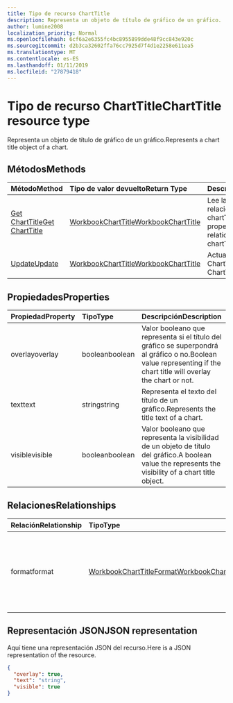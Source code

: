 ```yaml
---
title: Tipo de recurso ChartTitle
description: Representa un objeto de título de gráfico de un gráfico.
author: lumine2008
localization_priority: Normal
ms.openlocfilehash: 6cf6a2e6355fc4bc8955899dde48f9cc843e920c
ms.sourcegitcommit: d2b3ca32602ffa76cc7925d7f4d1e2258e611ea5
ms.translationtype: MT
ms.contentlocale: es-ES
ms.lasthandoff: 01/11/2019
ms.locfileid: "27879418"
---
```

# <a name="charttitle-resource-type"></a><span data-ttu-id="b8257-103">Tipo de recurso ChartTitle</span><span class="sxs-lookup"><span data-stu-id="b8257-103">ChartTitle resource type</span></span>

<span data-ttu-id="b8257-104">Representa un objeto de título de gráfico de un gráfico.</span><span class="sxs-lookup"><span data-stu-id="b8257-104">Represents a chart title object of a chart.</span></span>


## <a name="methods"></a><span data-ttu-id="b8257-105">Métodos</span><span class="sxs-lookup"><span data-stu-id="b8257-105">Methods</span></span>

| <span data-ttu-id="b8257-106">Método</span><span class="sxs-lookup"><span data-stu-id="b8257-106">Method</span></span>           | <span data-ttu-id="b8257-107">Tipo de valor devuelto</span><span class="sxs-lookup"><span data-stu-id="b8257-107">Return Type</span></span>    |<span data-ttu-id="b8257-108">Descripción</span><span class="sxs-lookup"><span data-stu-id="b8257-108">Description</span></span>|
|:---------------|:--------|:----------|
|[<span data-ttu-id="b8257-109">Get ChartTitle</span><span class="sxs-lookup"><span data-stu-id="b8257-109">Get ChartTitle</span></span>](../api/charttitle-get.md) | [<span data-ttu-id="b8257-110">WorkbookChartTitle</span><span class="sxs-lookup"><span data-stu-id="b8257-110">WorkbookChartTitle</span></span>](charttitle.md) |<span data-ttu-id="b8257-111">Lee las propiedades y relaciones del objeto chartTitle.</span><span class="sxs-lookup"><span data-stu-id="b8257-111">Read properties and relationships of chartTitle object.</span></span>|
|[<span data-ttu-id="b8257-112">Update</span><span class="sxs-lookup"><span data-stu-id="b8257-112">Update</span></span>](../api/charttitle-update.md) | [<span data-ttu-id="b8257-113">WorkbookChartTitle</span><span class="sxs-lookup"><span data-stu-id="b8257-113">WorkbookChartTitle</span></span>](charttitle.md)    |<span data-ttu-id="b8257-114">Actualiza el objeto ChartTitle.</span><span class="sxs-lookup"><span data-stu-id="b8257-114">Update ChartTitle object.</span></span> |

## <a name="properties"></a><span data-ttu-id="b8257-115">Propiedades</span><span class="sxs-lookup"><span data-stu-id="b8257-115">Properties</span></span>
| <span data-ttu-id="b8257-116">Propiedad</span><span class="sxs-lookup"><span data-stu-id="b8257-116">Property</span></span>     | <span data-ttu-id="b8257-117">Tipo</span><span class="sxs-lookup"><span data-stu-id="b8257-117">Type</span></span>   |<span data-ttu-id="b8257-118">Descripción</span><span class="sxs-lookup"><span data-stu-id="b8257-118">Description</span></span>|
|:---------------|:--------|:----------|
|<span data-ttu-id="b8257-119">overlay</span><span class="sxs-lookup"><span data-stu-id="b8257-119">overlay</span></span>|<span data-ttu-id="b8257-120">boolean</span><span class="sxs-lookup"><span data-stu-id="b8257-120">boolean</span></span>|<span data-ttu-id="b8257-121">Valor booleano que representa si el título del gráfico se superpondrá al gráfico o no.</span><span class="sxs-lookup"><span data-stu-id="b8257-121">Boolean value representing if the chart title will overlay the chart or not.</span></span>|
|<span data-ttu-id="b8257-122">text</span><span class="sxs-lookup"><span data-stu-id="b8257-122">text</span></span>|<span data-ttu-id="b8257-123">string</span><span class="sxs-lookup"><span data-stu-id="b8257-123">string</span></span>|<span data-ttu-id="b8257-124">Representa el texto del título de un gráfico.</span><span class="sxs-lookup"><span data-stu-id="b8257-124">Represents the title text of a chart.</span></span>|
|<span data-ttu-id="b8257-125">visible</span><span class="sxs-lookup"><span data-stu-id="b8257-125">visible</span></span>|<span data-ttu-id="b8257-126">boolean</span><span class="sxs-lookup"><span data-stu-id="b8257-126">boolean</span></span>|<span data-ttu-id="b8257-127">Valor booleano que representa la visibilidad de un objeto de título del gráfico.</span><span class="sxs-lookup"><span data-stu-id="b8257-127">A boolean value the represents the visibility of a chart title object.</span></span>|

## <a name="relationships"></a><span data-ttu-id="b8257-128">Relaciones</span><span class="sxs-lookup"><span data-stu-id="b8257-128">Relationships</span></span>
| <span data-ttu-id="b8257-129">Relación</span><span class="sxs-lookup"><span data-stu-id="b8257-129">Relationship</span></span> | <span data-ttu-id="b8257-130">Tipo</span><span class="sxs-lookup"><span data-stu-id="b8257-130">Type</span></span>   |<span data-ttu-id="b8257-131">Descripción</span><span class="sxs-lookup"><span data-stu-id="b8257-131">Description</span></span>|
|:---------------|:--------|:----------|
|<span data-ttu-id="b8257-132">format</span><span class="sxs-lookup"><span data-stu-id="b8257-132">format</span></span>|[<span data-ttu-id="b8257-133">WorkbookChartTitleFormat</span><span class="sxs-lookup"><span data-stu-id="b8257-133">WorkbookChartTitleFormat</span></span>](charttitleformat.md)|<span data-ttu-id="b8257-p101">Representa el formato de un título del gráfico, que incluye el formato de relleno y de fuente. Solo lectura.</span><span class="sxs-lookup"><span data-stu-id="b8257-p101">Represents the formatting of a chart title, which includes fill and font formatting. Read-only.</span></span>|

## <a name="json-representation"></a><span data-ttu-id="b8257-136">Representación JSON</span><span class="sxs-lookup"><span data-stu-id="b8257-136">JSON representation</span></span>

<span data-ttu-id="b8257-137">Aquí tiene una representación JSON del recurso.</span><span class="sxs-lookup"><span data-stu-id="b8257-137">Here is a JSON representation of the resource.</span></span>

<!-- {
  "blockType": "resource",
  "baseType": "microsoft.graph.entity",
  "optionalProperties": [

  ],
  "@odata.type": "microsoft.graph.workbookChartTitle"
}-->

```json
{
  "overlay": true,
  "text": "string",
  "visible": true
}

```

<!-- uuid: 8fcb5dbc-d5aa-4681-8e31-b001d5168d79
2015-10-25 14:57:30 UTC -->
<!-- {
  "type": "#page.annotation",
  "description": "ChartTitle resource",
  "keywords": "",
  "section": "documentation",
  "tocPath": ""
}-->
